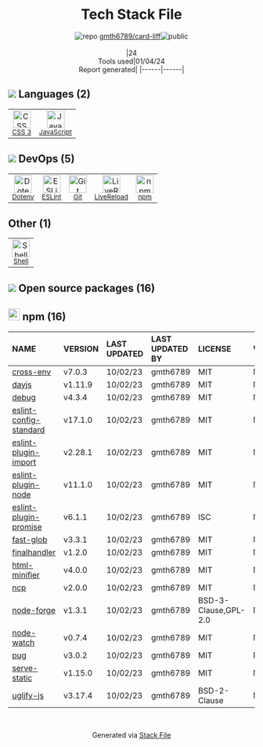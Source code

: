 <!--
&lt;--- Readme.md Snippet without images Start ---&gt;
## Tech Stack
gmth6789/card-liff is built on the following main stack:

- [JavaScript](https://developer.mozilla.org/en-US/docs/Web/JavaScript) – Languages
- [LiveReload](http://livereload.com) – Live Reloading
- [ESLint](http://eslint.org/) – Code Review
- [Shell](https://en.wikipedia.org/wiki/Shell_script) – Shells

Full tech stack [here](/techstack.md)

&lt;--- Readme.md Snippet without images End ---&gt;

&lt;--- Readme.md Snippet with images Start ---&gt;
## Tech Stack
gmth6789/card-liff is built on the following main stack:

- <img width='25' height='25' src='https://img.stackshare.io/service/1209/javascript.jpeg' alt='JavaScript'/> [JavaScript](https://developer.mozilla.org/en-US/docs/Web/JavaScript) – Languages
- <img width='25' height='25' src='https://img.stackshare.io/service/2601/128.png' alt='LiveReload'/> [LiveReload](http://livereload.com) – Live Reloading
- <img width='25' height='25' src='https://img.stackshare.io/service/3337/Q4L7Jncy.jpg' alt='ESLint'/> [ESLint](http://eslint.org/) – Code Review
- <img width='25' height='25' src='https://img.stackshare.io/service/4631/default_c2062d40130562bdc836c13dbca02d318205a962.png' alt='Shell'/> [Shell](https://en.wikipedia.org/wiki/Shell_script) – Shells

Full tech stack [here](/techstack.md)

&lt;--- Readme.md Snippet with images End ---&gt;
-->
<div align="center">

# Tech Stack File
![](https://img.stackshare.io/repo.svg "repo") [gmth6789/card-liff](https://github.com/gmth6789/card-liff)![](https://img.stackshare.io/public_badge.svg "public")
<br/><br/>
|24<br/>Tools used|01/04/24 <br/>Report generated|
|------|------|
</div>

## <img src='https://img.stackshare.io/languages.svg'/> Languages (2)
<table><tr>
  <td align='center'>
  <img width='36' height='36' src='https://img.stackshare.io/service/6727/css.png' alt='CSS 3'>
  <br>
  <sub><a href="https://developer.mozilla.org/en-US/docs/Web/CSS/CSS3">CSS 3</a></sub>
  <br>
  <sub></sub>
</td>

<td align='center'>
  <img width='36' height='36' src='https://img.stackshare.io/service/1209/javascript.jpeg' alt='JavaScript'>
  <br>
  <sub><a href="https://developer.mozilla.org/en-US/docs/Web/JavaScript">JavaScript</a></sub>
  <br>
  <sub></sub>
</td>

</tr>
</table>

## <img src='https://img.stackshare.io/devops.svg'/> DevOps (5)
<table><tr>
  <td align='center'>
  <img width='36' height='36' src='https://img.stackshare.io/service/8067/default_90dcb1286af7685c68df319c764b80704df1155b.png' alt='Dotenv'>
  <br>
  <sub><a href="https://github.com/motdotla/dotenv">Dotenv</a></sub>
  <br>
  <sub></sub>
</td>

<td align='center'>
  <img width='36' height='36' src='https://img.stackshare.io/service/3337/Q4L7Jncy.jpg' alt='ESLint'>
  <br>
  <sub><a href="http://eslint.org/">ESLint</a></sub>
  <br>
  <sub></sub>
</td>

<td align='center'>
  <img width='36' height='36' src='https://img.stackshare.io/service/1046/git.png' alt='Git'>
  <br>
  <sub><a href="http://git-scm.com/">Git</a></sub>
  <br>
  <sub></sub>
</td>

<td align='center'>
  <img width='36' height='36' src='https://img.stackshare.io/service/2601/128.png' alt='LiveReload'>
  <br>
  <sub><a href="http://livereload.com">LiveReload</a></sub>
  <br>
  <sub></sub>
</td>

<td align='center'>
  <img width='36' height='36' src='https://img.stackshare.io/service/1120/lejvzrnlpb308aftn31u.png' alt='npm'>
  <br>
  <sub><a href="https://www.npmjs.com/">npm</a></sub>
  <br>
  <sub></sub>
</td>

</tr>
</table>

## Other (1)
<table><tr>
  <td align='center'>
  <img width='36' height='36' src='https://img.stackshare.io/service/4631/default_c2062d40130562bdc836c13dbca02d318205a962.png' alt='Shell'>
  <br>
  <sub><a href="https://en.wikipedia.org/wiki/Shell_script">Shell</a></sub>
  <br>
  <sub></sub>
</td>

</tr>
</table>


## <img src='https://img.stackshare.io/group.svg' /> Open source packages (16)</h2>

## <img width='24' height='24' src='https://img.stackshare.io/service/1120/lejvzrnlpb308aftn31u.png'/> npm (16)

|NAME|VERSION|LAST UPDATED|LAST UPDATED BY|LICENSE|VULNERABILITIES|
|:------|:------|:------|:------|:------|:------|
|[cross-env](https://www.npmjs.com/cross-env)|v7.0.3|10/02/23|gmth6789 |MIT|N/A|
|[dayjs](https://www.npmjs.com/dayjs)|v1.11.9|10/02/23|gmth6789 |MIT|N/A|
|[debug](https://www.npmjs.com/debug)|v4.3.4|10/02/23|gmth6789 |MIT|N/A|
|[eslint-config-standard](https://www.npmjs.com/eslint-config-standard)|v17.1.0|10/02/23|gmth6789 |MIT|N/A|
|[eslint-plugin-import](https://www.npmjs.com/eslint-plugin-import)|v2.28.1|10/02/23|gmth6789 |MIT|N/A|
|[eslint-plugin-node](https://www.npmjs.com/eslint-plugin-node)|v11.1.0|10/02/23|gmth6789 |MIT|N/A|
|[eslint-plugin-promise](https://www.npmjs.com/eslint-plugin-promise)|v6.1.1|10/02/23|gmth6789 |ISC|N/A|
|[fast-glob](https://www.npmjs.com/fast-glob)|v3.3.1|10/02/23|gmth6789 |MIT|N/A|
|[finalhandler](https://www.npmjs.com/finalhandler)|v1.2.0|10/02/23|gmth6789 |MIT|N/A|
|[html-minifier](https://www.npmjs.com/html-minifier)|v4.0.0|10/02/23|gmth6789 |MIT|N/A|
|[ncp](https://www.npmjs.com/ncp)|v2.0.0|10/02/23|gmth6789 |MIT|N/A|
|[node-forge](https://www.npmjs.com/node-forge)|v1.3.1|10/02/23|gmth6789 |BSD-3-Clause,GPL-2.0|N/A|
|[node-watch](https://www.npmjs.com/node-watch)|v0.7.4|10/02/23|gmth6789 |MIT|N/A|
|[pug](https://www.npmjs.com/pug)|v3.0.2|10/02/23|gmth6789 |MIT|N/A|
|[serve-static](https://www.npmjs.com/serve-static)|v1.15.0|10/02/23|gmth6789 |MIT|N/A|
|[uglify-js](https://www.npmjs.com/uglify-js)|v3.17.4|10/02/23|gmth6789 |BSD-2-Clause|N/A|

<br/>
<div align='center'>

Generated via [Stack File](https://github.com/marketplace/stack-file)
